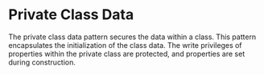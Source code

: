 # Private Class Data

The private class data pattern secures the data within a class. This pattern encapsulates the initialization of the class data. The write privileges of properties within the private class are protected, and properties are set during construction.

